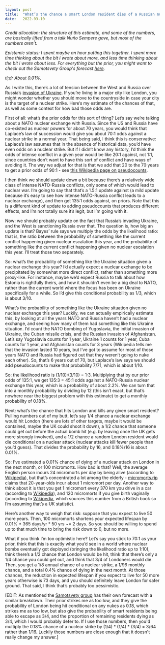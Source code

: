 ```yaml
---
layout: post
title:  "What’s the chance a smart London resident dies of a Russian nuke in the next month?"
date:   2022-03-10
---
```


_Credit allocation: the structure of this estimate, and some of the numbers, are basically lifted from a talk Nuño Sempere gave, but most of the numbers aren’t._

_Epistemic status: I spent maybe an hour putting this together. I spent more time thinking about the bit I wrote about more, and less time thinking about the bit I wrote about less. For everything but the prior, you might want to check out the Samotsvety Group's forecast [here](https://forum.effectivealtruism.org/posts/KRFXjCqqfGQAYirm5/samotsvety-nuclear-risk-forecasts-march-2022)._

_tl;dr About 0.01%._

As I write this, there’s a lot of tension between the West and Russia over Russia’s [invasion of Ukraine](https://en.wikipedia.org/wiki/2022_Russian_invasion_of_Ukraine). If you’re living in a major city like London, you might wonder whether you should move to the countryside in case your city is the target of a nuclear strike. Here’s my estimate of the chances of that, as well as some context for how bad those odds are.

First of all: what’s the prior odds for this sort of thing? Let’s say we’re talking about a NATO nuclear exchange with Russia. Since the US and Russia have co-existed as nuclear powers for about 70 years, you would think that Laplace’s law of succession would give you about 70:1 odds against a nuclear strike in a normal year. That being said, I think this is conservative: Laplace’s law assumes that in the absence of historical data, you’d have even odds on a nuclear strike. But if I didn’t know any history, I’d think the odds of intense conflict in a given year would be like 20:1 against, not 1:1, since countries don’t want to have this sort of conflict and have ways of avoiding it. The way we adjust for that is that we add that 20 to the 70 years to get a prior odds of 90:1 - see [this Wikipedia page on pseudocounts](https://en.wikipedia.org/wiki/Additive_smoothing#Pseudocount).

I then think we should update down a bit because there’s a relatively wide class of intense NATO-Russia conflicts, only some of which would lead to nuclear war. I’m going to say that that’s a 1.5:1 update against (a mild update because it’s easy to see how intense NATO-Russia conflict leads to a nuclear exchange), and then get 135:1 odds against, on priors. Note that this is a different kind of update to adding pseudocounts that produces different effects, and I’m not totally sure it’s legit, but I’m going with it.

Now: we should probably update on the fact that Russia’s invading Ukraine, and the West is sanctioning Russia over that. The question is, how big an update is that? Bayes’ rule says we multiply the odds by the likelihood ratio: that is, the ratio between the probability of something like the current conflict happening given nuclear escalation this year, and the probability of something like the current conflict happening given no nuclear escalation this year. I’ll treat those two separately.

So: what’s the probability of something like the Ukraine situation given a nuclear exchange this year? I’d actually expect a nuclear exchange to be precipitated by somewhat more direct conflict, rather than something more proxy-like. For instance, maybe we’d expect Russia to talk about how Estonia is rightfully theirs, and how it shouldn’t even be a big deal to NATO, rather than the current world where the focus has been on Ukraine specifically for a while. So I’d give this conditional probability as 1/3, which is about 3/10.

What’s the probability of something like the Ukraine situation given no nuclear exchange this year? Luckily, we can actually empirically estimate this, by looking at all the years NATO and Russia haven’t had a nuclear exchange, and seeing how many of them had something like this Ukraine situation. I’d count the NATO bombing of Yugoslavia, the initial invasion of Ukraine, the Cuban missile crisis, and the Russian invasion of Afghanistan. Let’s say Yugoslavia counts for 1 year, Ukraine 1 counts for 1 year, Cuba counts for 1 year, and Afghanistan counts for 3 years (Wikipedia tells me that the invasion lasted 10 years, but I’ve got to assume for most of those years NATO and Russia had figured out that they weren’t going to nuke each other). So, that’s 6 years out of 70, but Laplace’s law says we should add pseudocounts to make that probability 7/71, which is about 1/10.

So: the likelihood ratio is (1/10):(3/10) = 1:3. Multiplying that by our prior odds of 135:1, we get 135:3 = 45:1 odds against a NATO-Russia nuclear exchange this year, which is a probability of about 2.2%. We can turn that into a monthly probability by dividing by 12 (this isn’t exact, but that’s nowhere near the biggest problem with this estimate) to get a monthly probability of 0.18%.

Next: what’s the chance that hits London and kills any given smart resident? Pulling numbers out of my butt, let’s say 1/4 chance a nuclear exchange would hit London (there are lots of other targets, maybe it would be contained, maybe the UK could shoot it down), a 1/2 chance that someone could get out before the actual bomb hit (e.g. by leaving once the UK gets more strongly involved), and a 1/2 chance a random London resident would die conditional on a nuclear attack (nuclear attacks kill fewer people than you’d guess). That divides the probability by 16, and 0.18%/16 is about 0.01%.

So: I’ve estimated a 0.01% chance of dying of a nuclear attack on London in the next month, or 100 micromorts. How bad is that? Well, the average English person incurs 24 micromorts per day by being alive (according to [Wikipedia](https://en.wikipedia.org/wiki/Micromort#Baseline)), but that’s concentrated a lot among the elderly - [micromorts.rip](https://micromorts.rip/) claims that 20-year-olds incur about 1 micromort per day. Another way to think about it is that you get 1 micromort every 370 km you drive in a car (according to [Wikipedia](https://en.wikipedia.org/wiki/Micromort#Travel)), and 120 micromorts if you give birth vaginally (according to [Wikipedia](https://en.wikipedia.org/wiki/Micromort#Other), which sources this number from a British book so I’m assuming that’s a UK statistic).

Here’s another way to weigh that risk: suppose that you expect to live 50 more years. Then, 100 micromorts shortens your expected lifespan by 0.01% * 365 days/yr * 50 yrs ~= 2 days. So you should be willing to spend up to that much time to bring the risk down to 0, but no more.

What if you think I’m too optimistic here? Let’s say you stick to 70:1 as your prior, think that this is exactly what you’d see in a world where nuclear bombs eventually got deployed (bringing the likelihood ratio up to 1:10), think there’s a 1/2 chance that London would be hit, think that there’s only a 1/4 chance you could get out, and think that 3/4 of Londoners would die. Then, you get a 1/8 annual chance of a nuclear strike, a 1/96 monthly chance, and a total 0.4% chance of dying in the next month. At those chances, the reduction in expected lifespan if you expect to live for 50 more years otherwise is 73 days, and you should definitely leave London for safer ground. That said, I think that’s probably too pessimistic.

[EDIT: As mentioned the [Samotsvety group](https://forum.effectivealtruism.org/posts/KRFXjCqqfGQAYirm5/samotsvety-nuclear-risk-forecasts-march-2022) has their own forecast with a similar breakdown. Their prior strikes me as too low, and they give the probability of London being hit conditional on any nukes as 0.18, which strikes me as too low, but also give the probability of smart residents being able to escape as 3/4, and the proportion of remaining residents dying as 3/4, which I would probably defer to. If I use those numbers, then you'd multiply the 0.18% chance of a nuclear strike by (1/4) * (1/4) * (3/4) = 3/64 rather than 1/16. Luckily those numbers are close enough that it doesn't really change my answer.]
